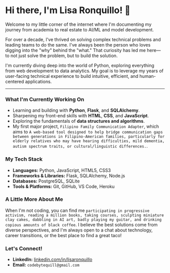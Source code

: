 # Hi there, I'm Lisa Ronquillo! 🦁

Welcome to my little corner of the internet where I'm documenting my journey from academia to real estate to AI/ML and model development.

For over a decade, I've thrived on solving complex technical problems and leading teams to do the same. I've always been the person who loves digging into the "why" behind the "what." That curiosity has led me here—to not just solve the problem, but to build the solution.

I'm currently diving deep into the world of Python, exploring everything from web development to data analytics. My goal is to leverage my years of user-facing technical experience to build intuitive, efficient, and human-centered applications.

---

### What I'm Currently Working On

* Learning and building with **Python**, **Flask**, and **SQLAlchemy**.
* Sharpening my front-end skills with **HTML**, **CSS**, and **JavaScript**.
* Exploring the fundamentals of **data structures and algorithms**.
* My first major project, `Filipino Family Communication Adapter`, which aims to `A web-based tool designed to help bridge communication gaps between generations in Filipino-American families, particularly for elderly relatives who may have hearing difficulties, mild dementia, autism spectrum traits, or cultural/linguistic differences.`.

### My Tech Stack

* **Languages:** Python, JavaScript, HTML5, CSS3
* **Frameworks & Libraries:** Flask, SQLAlchemy, Node.js
* **Databases:** PostgreSQL, SQLite
* **Tools & Platforms:** Git, GitHub, VS Code, Heroku

### A Little More About Me

When I'm not coding, you can find me `participating in progressive activism, reading a million books, taking courses, sculpting miniature clay cakes, dabbling in AI art, badly playing my guitar, and drinking copious amounts of black coffee`.  I believe the best solutions come from diverse perspectives, and I'm always open to a chat about technology, career transitions, or the best place to find a great taco!

### Let's Connect!

* **LinkedIn:** [linkedin.com/in/lisaronquillo](https://www.linkedin.com/in/lisaronquillo/)
* **Email:** `codebytequill@gmail.com`
